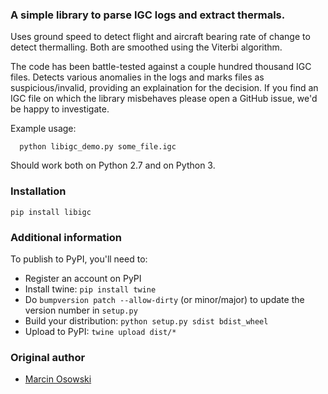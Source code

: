 ### A simple library to parse IGC logs and extract thermals.

Uses ground speed to detect flight and aircraft bearing rate of
change to detect thermalling. Both are smoothed using the
Viterbi algorithm.

The code has been battle-tested against a couple hundred thousand
IGC files. Detects various anomalies in the logs and marks files
as suspicious/invalid, providing an explaination for the decision.
If you find an IGC file on which the library misbehaves please
open a GitHub issue, we'd be happy to investigate.

Example usage:

```
  python libigc_demo.py some_file.igc
```

Should work both on Python 2.7 and on Python 3.

### Installation

```
pip install libigc
```

### Additional information

To publish to PyPI, you'll need to:

- Register an account on PyPI
- Install twine: `pip install twine`
- Do `bumpversion patch --allow-dirty` (or minor/major) to update the version number in `setup.py`
- Build your distribution: `python setup.py sdist bdist_wheel`
- Upload to PyPI: `twine upload dist/*`

### Original author

- [Marcin Osowski](https://github.com/marcin-osowski)